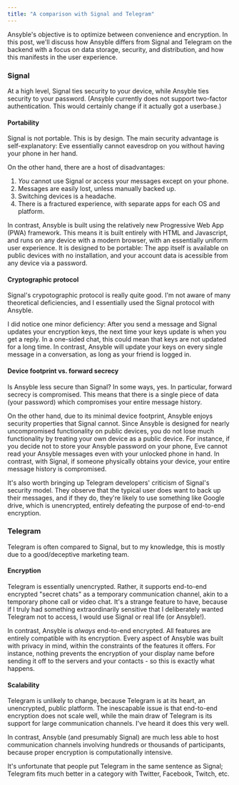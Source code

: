 ```yaml
---
title: "A comparison with Signal and Telegram"
---
```


Ansyble's objective is to optimize between convenience and encryption. In this post, we'll discuss how Ansyble differs from Signal and Telegram on the backend with a focus on data storage, security, and distribution, and how this manifests in the user experience.


### Signal

At a high level, Signal ties security to your device, while Ansyble ties security to your password. (Ansyble currently does not support two-factor authentication. This would certainly change if it actually got a userbase.)

#### Portability

Signal is not portable. This is by design. The main security advantage is self-explanatory: Eve essentially cannot eavesdrop on you without having your phone in her hand.

On the other hand, there are a host of disadvantages:

1. _You_ cannot use Signal or access your messages except on your phone.
2. Messages are easily lost, unless manually backed up.
3. Switching devices is a headache.
4. There is a fractured experience, with separate apps for each OS and platform.

In contrast, Ansyble is built using the relatively new Progressive Web App (PWA) framework. This means it is built entirely with HTML and Javascript, and runs on any device with a modern browser, with an essentially uniform user experience. It is designed to be portable: The app itself is available on public devices with no installation, and your account data is acessible from any device via a password.

#### Cryptographic protocol

Signal's crypotographic protocol is really quite good. I'm not aware of many theoretical deficiencies, and I essentially used the Signal protocol with Ansyble.

I did notice one minor deficiency: After you send a message and Signal updates your encryption keys, the next time your keys update is when you get a reply. In a one-sided chat, this could mean that keys are not updated for a long time. In contrast, Ansyble will update your keys on every single message in a conversation, as long as your friend is logged in.

#### Device footprint vs. forward secrecy

Is Ansyble less secure than Signal? In some ways, yes. In particular, forward secrecy is compromised. This means that there is a single piece of data (your password) which compromises your entire message history.

On the other hand, due to its minimal device footprint, Ansyble enjoys security properties that Signal cannot. Since Ansyble is designed for nearly uncompromised functionality on public devices, you do not lose much functionality by treating your own device as a public device. For instance, if you decide not to store your Ansyble password on your phone, Eve cannot read your Ansyble messages even with your unlocked phone in hand. In contrast, with Signal, if someone physically obtains your device, your entire message history is compromised. 

It's also worth bringing up Telegram developers' criticism of Signal's security model. They observe that the typical user does want to back up their messages, and if they do, they're likely to use something like Google drive, which is unencrypted, entirely defeating the purpose of end-to-end encryption.

### Telegram

Telegram is often compared to Signal, but to my knowledge, this is mostly due to a good/deceptive marketing team.

#### Encryption

Telegram is essentially unencrypted. Rather, it supports end-to-end encrypted "secret chats" as a temporary communication channel, akin to a temporary phone call or video chat. It's a strange feature to have, because if I truly had something extraordinarily sensitive that I deliberately wanted Telegram not to access, I would use Signal or real life (or Ansyble!).

In contrast, Ansyble is _always_ end-to-end encrypted. All features are entirely compatible with its encryption. Every aspect of Ansyble was built with privacy in mind, within the constraints of the features it offers. For instance, nothing prevents the encryption of your display name before sending it off to the servers and your contacts - so this is exactly what happens.

#### Scalability

Telegram is unlikely to change, because Telegram is at its heart, an unencrypted, public platform. The inescapable issue is that end-to-end encryption does not scale well, while the main draw of Telegram is its support for large communication channels. I've heard it does this very well.

In contrast, Ansyble (and presumably Signal) are much less able to host communication channels involving hundreds or thousands of participants, because proper encryption is computationally intensive.

It's unfortunate that people put Telegram in the same sentence as Signal; Telegram fits much better in a category with Twitter, Facebook, Twitch, etc.
